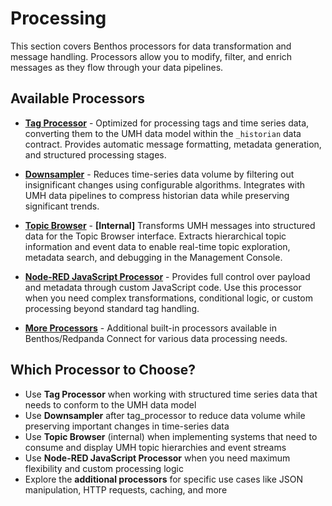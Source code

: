 # Processing

This section covers Benthos processors for data transformation and message handling. Processors allow you to modify, filter, and enrich messages as they flow through your data pipelines.

## Available Processors

- **[Tag Processor](tag-processor.md)** - Optimized for processing tags and time series data, converting them to the UMH data model within the `_historian` data contract. Provides automatic message formatting, metadata generation, and structured processing stages.

- **[Downsampler](downsampler.md)** - Reduces time-series data volume by filtering out insignificant changes using configurable algorithms. Integrates with UMH data pipelines to compress historian data while preserving significant trends.

- **[Topic Browser](topic-browser.md)** - **[Internal]** Transforms UMH messages into structured data for the Topic Browser interface. Extracts hierarchical topic information and event data to enable real-time topic exploration, metadata search, and debugging in the Management Console.

- **[Node-RED JavaScript Processor](node-red-javascript-processor.md)** - Provides full control over payload and metadata through custom JavaScript code. Use this processor when you need complex transformations, conditional logic, or custom processing beyond standard tag handling.

- **[More Processors](https://docs.redpanda.com/redpanda-connect/components/processors/about/)** - Additional built-in processors available in Benthos/Redpanda Connect for various data processing needs.

## Which Processor to Choose?

- Use **Tag Processor** when working with structured time series data that needs to conform to the UMH data model
- Use **Downsampler** after tag_processor to reduce data volume while preserving important changes in time-series data
- Use **Topic Browser** (internal) when implementing systems that need to consume and display UMH topic hierarchies and event streams
- Use **Node-RED JavaScript Processor** when you need maximum flexibility and custom processing logic
- Explore the **additional processors** for specific use cases like JSON manipulation, HTTP requests, caching, and more


